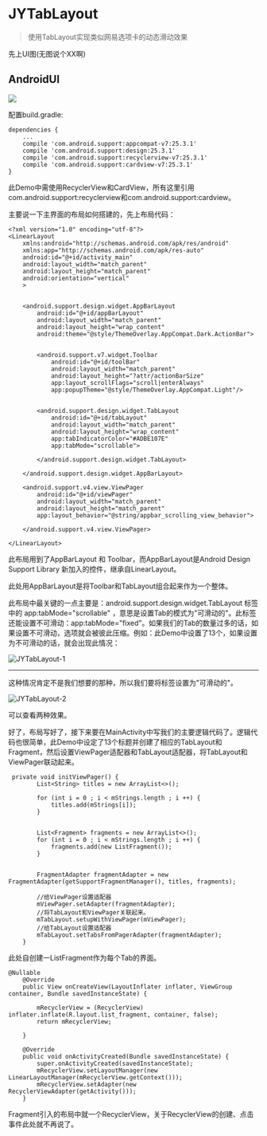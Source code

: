 # JYTabLayout

> 使用TabLayout实现类似网易选项卡的动态滑动效果

先上UI图(无图说个XX啊)

## AndroidUI

<img src="JYTabLayout.gif">

配置build.gradle:

```
dependencies {
    ...
    compile 'com.android.support:appcompat-v7:25.3.1'
    compile 'com.android.support:design:25.3.1'
    compile 'com.android.support:recyclerview-v7:25.3.1'
    compile 'com.android.support:cardview-v7:25.3.1'
}
```

此Demo中需使用RecyclerView和CardView，所有这里引用com.android.support:recyclerview和com.android.support:cardview。

主要说一下主界面的布局如何搭建的，先上布局代码：

```
<?xml version="1.0" encoding="utf-8"?>
<LinearLayout
    xmlns:android="http://schemas.android.com/apk/res/android"
    xmlns:app="http://schemas.android.com/apk/res-auto"
    android:id="@+id/activity_main"
    android:layout_width="match_parent"
    android:layout_height="match_parent"
    android:orientation="vertical"
    >


    <android.support.design.widget.AppBarLayout
        android:id="@+id/appBarLayout"
        android:layout_width="match_parent"
        android:layout_height="wrap_content"
        android:theme="@style/ThemeOverlay.AppCompat.Dark.ActionBar">


        <android.support.v7.widget.Toolbar
            android:id="@+id/toolBar"
            android:layout_width="match_parent"
            android:layout_height="?attr/actionBarSize"
            app:layout_scrollFlags="scroll|enterAlways"
            app:popupTheme="@style/ThemeOverlay.AppCompat.Light"/>


        <android.support.design.widget.TabLayout
            android:id="@+id/tabLayout"
            android:layout_width="match_parent"
            android:layout_height="wrap_content"
            app:tabIndicatorColor="#ADBE107E"
            app:tabMode="scrollable">

        </android.support.design.widget.TabLayout>

    </android.support.design.widget.AppBarLayout>

    <android.support.v4.view.ViewPager
        android:id="@+id/viewPager"
        android:layout_width="match_parent"
        android:layout_height="match_parent"
        app:layout_behavior="@string/appbar_scrolling_view_behavior">

    </android.support.v4.view.ViewPager>

</LinearLayout>

```

此布局用到了AppBarLayout 和 Toolbar，而AppBarLayout是Android Design Support Library 新加入的控件，继承自LinearLayout。

此处用AppBarLayout是将Toolbar和TabLayout组合起来作为一个整体。

此布局中最关键的一点主要是：android.support.design.widget.TabLayout 标签中的 app:tabMode="scrollable" ，意思是设置Tab的模式为"可滑动的"。此标签还能设置不可滑动：app:tabMode="fixed"。如果我们的Tab的数量过多的话，如果设置不可滑动，选项就会被彼此压缩。例如：此Demo中设置了13个，如果设置为不可滑动的话，就会出现此情况：


![JYTabLayout-1](http://a3.qpic.cn/psb?/V14YlNrL2eQEkW/76UytzyBlAK1aj4uXgO5rrCP*On1xlKN*w2aikcEWAA!/b/dBMBAAAAAAAA&bo=WgKkA1oCpAMDACU!&rf=viewer_4)

***

这种情况肯定不是我们想要的那种，所以我们要将标签设置为"可滑动的"。

![JYTabLayout-2](http://a1.qpic.cn/psb?/V14YlNrL2eQEkW/jWbsUJjeQSq*XgZRi3WVPfjasH2.NsUx8TCX2w1N4mk!/b/dEIAAAAAAAAA&bo=WgKkA1oCpAMDACU!&rf=viewer_4)

可以查看两种效果。

好了，布局写好了，接下来要在MainActivity中写我们的主要逻辑代码了。逻辑代码也很简单，此Demo中设定了13个标题并创建了相应的TabLayout和Fragment，然后设置ViewPager适配器和TabLayout适配器，将TabLayout和ViewPager联动起来。


```
 private void initViewPager() {
        List<String> titles = new ArrayList<>();

        for (int i = 0 ; i < mStrings.length ; i ++) {
            titles.add(mStrings[i]);
        }


        List<Fragment> fragments = new ArrayList<>();
        for (int i = 0 ; i < mStrings.length ; i ++) {
            fragments.add(new ListFragment());
        }


        FragmentAdapter fragmentAdapter = new FragmentAdapter(getSupportFragmentManager(), titles, fragments);

        //给ViewPager设置适配器
        mViewPager.setAdapter(fragmentAdapter);
        //将TabLayout和ViewPager关联起来。
        mTabLayout.setupWithViewPager(mViewPager);
        //给TabLayout设置适配器
        mTabLayout.setTabsFromPagerAdapter(fragmentAdapter);
    }
```

此处自创建一ListFragment作为每个Tab的界面。


```
@Nullable
    @Override
    public View onCreateView(LayoutInflater inflater, ViewGroup container, Bundle savedInstanceState) {

        mRecyclerView = (RecyclerView) inflater.inflate(R.layout.list_fragment, container, false);
        return mRecyclerView;

    }

    @Override
    public void onActivityCreated(Bundle savedInstanceState) {
        super.onActivityCreated(savedInstanceState);
        mRecyclerView.setLayoutManager(new LinearLayoutManager(mRecyclerView.getContext()));
        mRecyclerView.setAdapter(new RecyclerViewAdapter(getActivity()));
    }
```

Fragment引入的布局中就一个RecyclerView，关于RecyclerView的创建、点击事件此处就不再说了。
